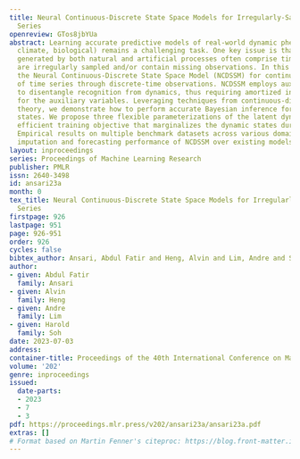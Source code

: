 ```yaml
---
title: Neural Continuous-Discrete State Space Models for Irregularly-Sampled Time
  Series
openreview: GTos8jbYUa
abstract: Learning accurate predictive models of real-world dynamic phenomena (e.g.,
  climate, biological) remains a challenging task. One key issue is that the data
  generated by both natural and artificial processes often comprise time series that
  are irregularly sampled and/or contain missing observations. In this work, we propose
  the Neural Continuous-Discrete State Space Model (NCDSSM) for continuous-time modeling
  of time series through discrete-time observations. NCDSSM employs auxiliary variables
  to disentangle recognition from dynamics, thus requiring amortized inference only
  for the auxiliary variables. Leveraging techniques from continuous-discrete filtering
  theory, we demonstrate how to perform accurate Bayesian inference for the dynamic
  states. We propose three flexible parameterizations of the latent dynamics and an
  efficient training objective that marginalizes the dynamic states during inference.
  Empirical results on multiple benchmark datasets across various domains show improved
  imputation and forecasting performance of NCDSSM over existing models.
layout: inproceedings
series: Proceedings of Machine Learning Research
publisher: PMLR
issn: 2640-3498
id: ansari23a
month: 0
tex_title: Neural Continuous-Discrete State Space Models for Irregularly-Sampled Time
  Series
firstpage: 926
lastpage: 951
page: 926-951
order: 926
cycles: false
bibtex_author: Ansari, Abdul Fatir and Heng, Alvin and Lim, Andre and Soh, Harold
author:
- given: Abdul Fatir
  family: Ansari
- given: Alvin
  family: Heng
- given: Andre
  family: Lim
- given: Harold
  family: Soh
date: 2023-07-03
address: 
container-title: Proceedings of the 40th International Conference on Machine Learning
volume: '202'
genre: inproceedings
issued:
  date-parts:
  - 2023
  - 7
  - 3
pdf: https://proceedings.mlr.press/v202/ansari23a/ansari23a.pdf
extras: []
# Format based on Martin Fenner's citeproc: https://blog.front-matter.io/posts/citeproc-yaml-for-bibliographies/
---
```

